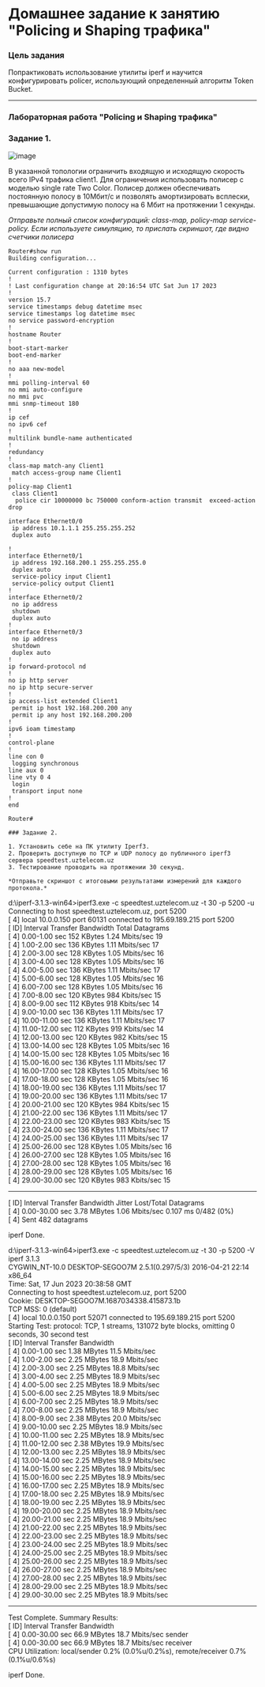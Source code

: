 # Домашнее задание к занятию "Policing и Shaping трафика"

### Цель задания

Попрактиковать использование утилиты iperf и научится конфигурировать policer, использующий определенный алгоритм Token Bucket. 

------

### Лабораторная работа "Policing и Shaping трафика"

### Задание 1. 

![image](https://user-images.githubusercontent.com/77394491/169968632-a928dbfa-3821-4b96-8810-56e2aa6f3099.png)

В указанной топологии ограничить входящую и исходящую скорость всего IPv4 трафика client1. Для ограничения использовать полисер с моделью single rate Two Color. 
Полисер должен обеспечивать постоянную полосу в 10Мбит/c и позволять амортизировать всплески, превышающие допустимую полосу на 6 Мбит  на протяжении 1 секунды. 

*Отправьте полный список конфигураций: class-map, policy-map service-policy. Если используете симуляцию, то прислать скриншот, где видно счетчики полисера*

```
Router#show run
Building configuration...

Current configuration : 1310 bytes
!
! Last configuration change at 20:16:54 UTC Sat Jun 17 2023
!
version 15.7
service timestamps debug datetime msec
service timestamps log datetime msec
no service password-encryption
!
hostname Router
!
boot-start-marker
boot-end-marker
!
no aaa new-model
!
mmi polling-interval 60
no mmi auto-configure
no mmi pvc
mmi snmp-timeout 180
!
ip cef
no ipv6 cef
!
multilink bundle-name authenticated
!
redundancy
!
class-map match-any Client1
 match access-group name Client1
!
policy-map Client1
 class Client1
  police cir 10000000 bc 750000 conform-action transmit  exceed-action drop

interface Ethernet0/0
 ip address 10.1.1.1 255.255.255.252
 duplex auto

!
interface Ethernet0/1
 ip address 192.168.200.1 255.255.255.0
 duplex auto
 service-policy input Client1
 service-policy output Client1
!
interface Ethernet0/2
 no ip address
 shutdown
 duplex auto
!
interface Ethernet0/3
 no ip address
 shutdown
 duplex auto
!
ip forward-protocol nd
!
no ip http server
no ip http secure-server
!
ip access-list extended Client1
 permit ip host 192.168.200.200 any
 permit ip any host 192.168.200.200
!
ipv6 ioam timestamp
!
control-plane
!
line con 0
 logging synchronous
line aux 0
line vty 0 4
 login
 transport input none
!
end

Router#

### Задание 2. 

1. Установить себе на ПК утилиту Iperf3.  
2. Проверить доступную по TCP и UDP полосу до публичного iperf3 сервера speedtest.uztelecom.uz  
3. Тестирование проводить на протяжении 30 секунд.

*Отправьте скриншот с итоговыми результатами измерений для каждого протокола.* 

```
d:\iperf-3.1.3-win64>iperf3.exe -c speedtest.uztelecom.uz -t 30 -p 5200 -u   
Connecting to host speedtest.uztelecom.uz, port 5200   
[  4] local 10.0.0.150 port 60131 connected to 195.69.189.215 port 5200   
[ ID] Interval           Transfer     Bandwidth       Total Datagrams   
[  4]   0.00-1.00   sec   152 KBytes  1.24 Mbits/sec  19   
[  4]   1.00-2.00   sec   136 KBytes  1.11 Mbits/sec  17   
[  4]   2.00-3.00   sec   128 KBytes  1.05 Mbits/sec  16   
[  4]   3.00-4.00   sec   128 KBytes  1.05 Mbits/sec  16   
[  4]   4.00-5.00   sec   136 KBytes  1.11 Mbits/sec  17   
[  4]   5.00-6.00   sec   128 KBytes  1.05 Mbits/sec  16   
[  4]   6.00-7.00   sec   128 KBytes  1.05 Mbits/sec  16   
[  4]   7.00-8.00   sec   120 KBytes   984 Kbits/sec  15  
[  4]   8.00-9.00   sec   112 KBytes   918 Kbits/sec  14   
[  4]   9.00-10.00  sec   136 KBytes  1.11 Mbits/sec  17   
[  4]  10.00-11.00  sec   136 KBytes  1.11 Mbits/sec  17   
[  4]  11.00-12.00  sec   112 KBytes   919 Kbits/sec  14   
[  4]  12.00-13.00  sec   120 KBytes   982 Kbits/sec  15  
[  4]  13.00-14.00  sec   128 KBytes  1.05 Mbits/sec  16   
[  4]  14.00-15.00  sec   128 KBytes  1.05 Mbits/sec  16   
[  4]  15.00-16.00  sec   136 KBytes  1.11 Mbits/sec  17   
[  4]  16.00-17.00  sec   128 KBytes  1.05 Mbits/sec  16   
[  4]  17.00-18.00  sec   128 KBytes  1.05 Mbits/sec  16   
[  4]  18.00-19.00  sec   136 KBytes  1.11 Mbits/sec  17   
[  4]  19.00-20.00  sec   136 KBytes  1.11 Mbits/sec  17   
[  4]  20.00-21.00  sec   120 KBytes   984 Kbits/sec  15   
[  4]  21.00-22.00  sec   136 KBytes  1.11 Mbits/sec  17   
[  4]  22.00-23.00  sec   120 KBytes   983 Kbits/sec  15   
[  4]  23.00-24.00  sec   136 KBytes  1.11 Mbits/sec  17   
[  4]  24.00-25.00  sec   136 KBytes  1.11 Mbits/sec  17   
[  4]  25.00-26.00  sec   128 KBytes  1.05 Mbits/sec  16   
[  4]  26.00-27.00  sec   128 KBytes  1.05 Mbits/sec  16   
[  4]  27.00-28.00  sec   128 KBytes  1.05 Mbits/sec  16   
[  4]  28.00-29.00  sec   128 KBytes  1.05 Mbits/sec  16   
[  4]  29.00-30.00  sec   120 KBytes   983 Kbits/sec  15   
- - - - - - - - - - - - - - - - - - - - - - - - -   
[ ID] Interval           Transfer     Bandwidth       Jitter    Lost/Total Datagrams   
[  4]   0.00-30.00  sec  3.78 MBytes  1.06 Mbits/sec  0.107 ms  0/482 (0%)    
[  4] Sent 482 datagrams   

iperf Done.   
   
d:\iperf-3.1.3-win64>iperf3.exe -c speedtest.uztelecom.uz -t 30 -p 5200 -V   
iperf 3.1.3   
CYGWIN_NT-10.0 DESKTOP-SEGOO7M 2.5.1(0.297/5/3) 2016-04-21 22:14 x86_64   
Time: Sat, 17 Jun 2023 20:38:58 GMT   
Connecting to host speedtest.uztelecom.uz, port 5200   
      Cookie: DESKTOP-SEGOO7M.1687034338.415873.1b   
      TCP MSS: 0 (default)   
[  4] local 10.0.0.150 port 52071 connected to 195.69.189.215 port 5200   
Starting Test: protocol: TCP, 1 streams, 131072 byte blocks, omitting 0 seconds, 30 second test   
[ ID] Interval           Transfer     Bandwidth   
[  4]   0.00-1.00   sec  1.38 MBytes  11.5 Mbits/sec   
[  4]   1.00-2.00   sec  2.25 MBytes  18.9 Mbits/sec   
[  4]   2.00-3.00   sec  2.25 MBytes  18.8 Mbits/sec   
[  4]   3.00-4.00   sec  2.25 MBytes  18.9 Mbits/sec   
[  4]   4.00-5.00   sec  2.25 MBytes  18.9 Mbits/sec   
[  4]   5.00-6.00   sec  2.25 MBytes  18.9 Mbits/sec   
[  4]   6.00-7.00   sec  2.25 MBytes  18.9 Mbits/sec   
[  4]   7.00-8.00   sec  2.25 MBytes  18.9 Mbits/sec  
[  4]   8.00-9.00   sec  2.38 MBytes  20.0 Mbits/sec   
[  4]   9.00-10.00  sec  2.25 MBytes  18.9 Mbits/sec   
[  4]  10.00-11.00  sec  2.25 MBytes  18.9 Mbits/sec   
[  4]  11.00-12.00  sec  2.38 MBytes  19.9 Mbits/sec   
[  4]  12.00-13.00  sec  2.25 MBytes  18.9 Mbits/sec   
[  4]  13.00-14.00  sec  2.25 MBytes  18.9 Mbits/sec   
[  4]  14.00-15.00  sec  2.25 MBytes  18.9 Mbits/sec   
[  4]  15.00-16.00  sec  2.25 MBytes  18.9 Mbits/sec   
[  4]  16.00-17.00  sec  2.25 MBytes  18.9 Mbits/sec   
[  4]  17.00-18.00  sec  2.25 MBytes  18.9 Mbits/sec   
[  4]  18.00-19.00  sec  2.25 MBytes  18.9 Mbits/sec   
[  4]  19.00-20.00  sec  2.25 MBytes  18.9 Mbits/sec   
[  4]  20.00-21.00  sec  2.25 MBytes  18.9 Mbits/sec   
[  4]  21.00-22.00  sec  2.25 MBytes  18.9 Mbits/sec   
[  4]  22.00-23.00  sec  2.25 MBytes  18.9 Mbits/sec   
[  4]  23.00-24.00  sec  2.25 MBytes  18.9 Mbits/sec   
[  4]  24.00-25.00  sec  2.25 MBytes  18.9 Mbits/sec   
[  4]  25.00-26.00  sec  2.25 MBytes  18.9 Mbits/sec   
[  4]  26.00-27.00  sec  2.25 MBytes  18.9 Mbits/sec   
[  4]  27.00-28.00  sec  2.25 MBytes  18.9 Mbits/sec   
[  4]  28.00-29.00  sec  2.25 MBytes  18.9 Mbits/sec   
[  4]  29.00-30.00  sec  2.25 MBytes  18.9 Mbits/sec   
- - - - - - - - - - - - - - - - - - - - - - - - -  
Test Complete. Summary Results:   
[ ID] Interval           Transfer     Bandwidth   
[  4]   0.00-30.00  sec  66.9 MBytes  18.7 Mbits/sec                  sender   
[  4]   0.00-30.00  sec  66.9 MBytes  18.7 Mbits/sec                  receiver   
CPU Utilization: local/sender 0.2% (0.0%u/0.2%s), remote/receiver 0.7% (0.1%u/0.6%s)   
   
iperf Done.   
   
```
